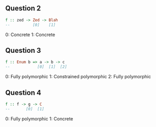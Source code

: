 
## Question 2

```haskell
f :: zed -> Zed -> Blah
--          [0]    [1]
```

0: Concrete
1: Concrete

## Question 3

```haskell
f :: Enum b => a -> b -> c
--            [0]  [1]  [2]
```

0: Fully polymorphic
1: Constrained polymorphic
2: Fully polymorphic

## Question 4

```haskell
f :: f -> g -> C
--       [0]  [1]
```

0: Fully polymorphic
1: Concrete

